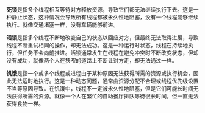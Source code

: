 
**死锁**是指多个线程相互等待对方释放资源，导致它们都无法继续执行下去。这是一种静止状态，这种情况会导致所有线程都被永久性地阻塞，没有一个线程能够继续执行。就像交通堵塞一样，没有车辆能够前进。

**活锁**是指多个线程不断地改变自己的状态以回应对方，但最终无法取得进展，导致线程不断重试相同的操作，却无法成功。这是一种运行时状态，线程在持续地执行，但任务不会向前推进。活锁通常发生在线程在避免冲突时不断改变状态，但却没有成功，就像两个人在狭窄的道路上不断让对方走，却无法通过一样。

**饥饿**是指一个或多个线程或进程由于某种原因无法获得所需的资源或执行机会，因此无法适时地执行。这是一种动态问题，通常由资源分配不合理或线程优先级设置不当等原因导致。在饥饿中，线程不一定被永久性地阻塞，但是它们可能长时间无法获得所需的资源。就像一个人在繁忙的自助餐厅排队等待很长时间，但一直无法获得食物一样。
